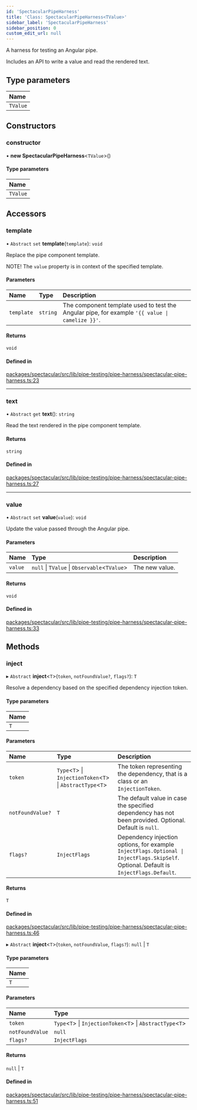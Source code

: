 ```yaml
---
id: 'SpectacularPipeHarness'
title: 'Class: SpectacularPipeHarness<TValue>'
sidebar_label: 'SpectacularPipeHarness'
sidebar_position: 0
custom_edit_url: null
---
```


A harness for testing an Angular pipe.

Includes an API to write a value and read the rendered text.

## Type parameters

| Name     |
| :------- |
| `TValue` |

## Constructors

### constructor

• **new SpectacularPipeHarness**<`TValue`\>()

#### Type parameters

| Name     |
| :------- |
| `TValue` |

## Accessors

### template

• `Abstract` `set` **template**(`template`): `void`

Replace the pipe component template.

NOTE! The `value` property is in context of the specified template.

#### Parameters

| Name       | Type     | Description                                                                                    |
| :--------- | :------- | :--------------------------------------------------------------------------------------------- |
| `template` | `string` | The component template used to test the Angular pipe, for example `'{{ value \| camelize }}'`. |

#### Returns

`void`

#### Defined in

[packages/spectacular/src/lib/pipe-testing/pipe-harness/spectacular-pipe-harness.ts:23](https://github.com/ngworker/ngworker/blob/cbd80c2/packages/spectacular/src/lib/pipe-testing/pipe-harness/spectacular-pipe-harness.ts#L23)

---

### text

• `Abstract` `get` **text**(): `string`

Read the text rendered in the pipe component template.

#### Returns

`string`

#### Defined in

[packages/spectacular/src/lib/pipe-testing/pipe-harness/spectacular-pipe-harness.ts:27](https://github.com/ngworker/ngworker/blob/cbd80c2/packages/spectacular/src/lib/pipe-testing/pipe-harness/spectacular-pipe-harness.ts#L27)

---

### value

• `Abstract` `set` **value**(`value`): `void`

Update the value passed through the Angular pipe.

#### Parameters

| Name    | Type                                          | Description    |
| :------ | :-------------------------------------------- | :------------- |
| `value` | `null` \| `TValue` \| `Observable`<`TValue`\> | The new value. |

#### Returns

`void`

#### Defined in

[packages/spectacular/src/lib/pipe-testing/pipe-harness/spectacular-pipe-harness.ts:33](https://github.com/ngworker/ngworker/blob/cbd80c2/packages/spectacular/src/lib/pipe-testing/pipe-harness/spectacular-pipe-harness.ts#L33)

## Methods

### inject

▸ `Abstract` **inject**<`T`\>(`token`, `notFoundValue?`, `flags?`): `T`

Resolve a dependency based on the specified dependency injection token.

#### Type parameters

| Name |
| :--- |
| `T`  |

#### Parameters

| Name             | Type                                                           | Description                                                                                                                           |
| :--------------- | :------------------------------------------------------------- | :------------------------------------------------------------------------------------------------------------------------------------ |
| `token`          | `Type`<`T`\> \| `InjectionToken`<`T`\> \| `AbstractType`<`T`\> | The token representing the dependency, that is a class or an `InjectionToken`.                                                        |
| `notFoundValue?` | `T`                                                            | The default value in case the specified dependency has not been provided. Optional. Default is `null`.                                |
| `flags?`         | `InjectFlags`                                                  | Dependency injection options, for example `InjectFlags.Optional \| InjectFlags.SkipSelf`. Optional. Default is `InjectFlags.Default`. |

#### Returns

`T`

#### Defined in

[packages/spectacular/src/lib/pipe-testing/pipe-harness/spectacular-pipe-harness.ts:46](https://github.com/ngworker/ngworker/blob/cbd80c2/packages/spectacular/src/lib/pipe-testing/pipe-harness/spectacular-pipe-harness.ts#L46)

▸ `Abstract` **inject**<`T`\>(`token`, `notFoundValue`, `flags?`): `null` \| `T`

#### Type parameters

| Name |
| :--- |
| `T`  |

#### Parameters

| Name            | Type                                                           |
| :-------------- | :------------------------------------------------------------- |
| `token`         | `Type`<`T`\> \| `InjectionToken`<`T`\> \| `AbstractType`<`T`\> |
| `notFoundValue` | `null`                                                         |
| `flags?`        | `InjectFlags`                                                  |

#### Returns

`null` \| `T`

#### Defined in

[packages/spectacular/src/lib/pipe-testing/pipe-harness/spectacular-pipe-harness.ts:51](https://github.com/ngworker/ngworker/blob/cbd80c2/packages/spectacular/src/lib/pipe-testing/pipe-harness/spectacular-pipe-harness.ts#L51)
